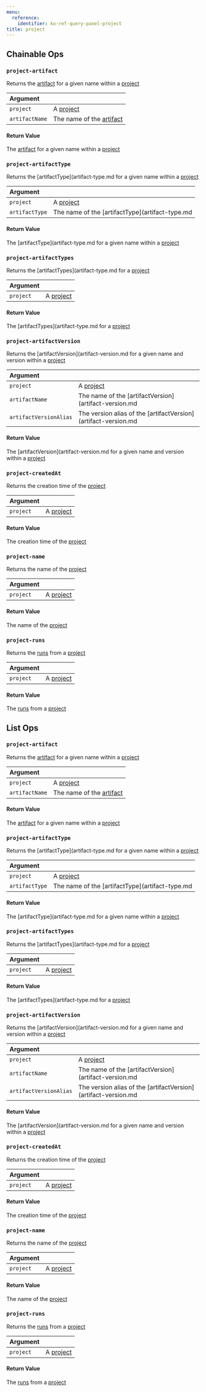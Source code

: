 ```yaml
---
menu:
  reference:
    identifier: ko-ref-query-panel-project
title: project
---
```


## Chainable Ops
<h3 id="project-artifact"><code>project-artifact</code></h3>

Returns the [artifact](artifact.md) for a given name within a [project](project.md)

| Argument |  |
| :--- | :--- |
| `project` | A [project](project.md) |
| `artifactName` | The name of the [artifact](artifact.md) |

#### Return Value
The [artifact](artifact.md) for a given name within a [project](project.md)

<h3 id="project-artifactType"><code>project-artifactType</code></h3>

Returns the [artifactType](artifact-type.md for a given name within a [project](project.md)

| Argument |  |
| :--- | :--- |
| `project` | A [project](project.md) |
| `artifactType` | The name of the [artifactType](artifact-type.md |

#### Return Value
The [artifactType](artifact-type.md for a given name within a [project](project.md)

<h3 id="project-artifactTypes"><code>project-artifactTypes</code></h3>

Returns the [artifactTypes](artifact-type.md for a [project](project.md)

| Argument |  |
| :--- | :--- |
| `project` | A [project](project.md) |

#### Return Value
The [artifactTypes](artifact-type.md for a [project](project.md)

<h3 id="project-artifactVersion"><code>project-artifactVersion</code></h3>

Returns the [artifactVersion](artifact-version.md for a given name and version within a [project](project.md)

| Argument |  |
| :--- | :--- |
| `project` | A [project](project.md) |
| `artifactName` | The name of the [artifactVersion](artifact-version.md |
| `artifactVersionAlias` | The version alias of the [artifactVersion](artifact-version.md |

#### Return Value
The [artifactVersion](artifact-version.md for a given name and version within a [project](project.md)

<h3 id="project-createdAt"><code>project-createdAt</code></h3>

Returns the creation time of the [project](project.md)

| Argument |  |
| :--- | :--- |
| `project` | A [project](project.md) |

#### Return Value
The creation time of the [project](project.md)

<h3 id="project-name"><code>project-name</code></h3>

Returns the name of the [project](project.md)

| Argument |  |
| :--- | :--- |
| `project` | A [project](project.md) |

#### Return Value
The name of the [project](project.md)

<h3 id="project-runs"><code>project-runs</code></h3>

Returns the [runs](run.md) from a [project](project.md)

| Argument |  |
| :--- | :--- |
| `project` | A [project](project.md) |

#### Return Value
The [runs](run.md) from a [project](project.md)


## List Ops
<h3 id="project-artifact"><code>project-artifact</code></h3>

Returns the [artifact](artifact.md) for a given name within a [project](project.md)

| Argument |  |
| :--- | :--- |
| `project` | A [project](project.md) |
| `artifactName` | The name of the [artifact](artifact.md) |

#### Return Value
The [artifact](artifact.md) for a given name within a [project](project.md)

<h3 id="project-artifactType"><code>project-artifactType</code></h3>

Returns the [artifactType](artifact-type.md for a given name within a [project](project.md)

| Argument |  |
| :--- | :--- |
| `project` | A [project](project.md) |
| `artifactType` | The name of the [artifactType](artifact-type.md |

#### Return Value
The [artifactType](artifact-type.md for a given name within a [project](project.md)

<h3 id="project-artifactTypes"><code>project-artifactTypes</code></h3>

Returns the [artifactTypes](artifact-type.md for a [project](project.md)

| Argument |  |
| :--- | :--- |
| `project` | A [project](project.md) |

#### Return Value
The [artifactTypes](artifact-type.md for a [project](project.md)

<h3 id="project-artifactVersion"><code>project-artifactVersion</code></h3>

Returns the [artifactVersion](artifact-version.md for a given name and version within a [project](project.md)

| Argument |  |
| :--- | :--- |
| `project` | A [project](project.md) |
| `artifactName` | The name of the [artifactVersion](artifact-version.md |
| `artifactVersionAlias` | The version alias of the [artifactVersion](artifact-version.md |

#### Return Value
The [artifactVersion](artifact-version.md for a given name and version within a [project](project.md)

<h3 id="project-createdAt"><code>project-createdAt</code></h3>

Returns the creation time of the [project](project.md)

| Argument |  |
| :--- | :--- |
| `project` | A [project](project.md) |

#### Return Value
The creation time of the [project](project.md)

<h3 id="project-name"><code>project-name</code></h3>

Returns the name of the [project](project.md)

| Argument |  |
| :--- | :--- |
| `project` | A [project](project.md) |

#### Return Value
The name of the [project](project.md)

<h3 id="project-runs"><code>project-runs</code></h3>

Returns the [runs](run.md) from a [project](project.md)

| Argument |  |
| :--- | :--- |
| `project` | A [project](project.md) |

#### Return Value
The [runs](run.md) from a [project](project.md)